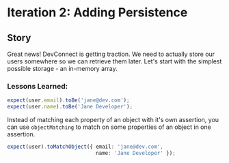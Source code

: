 # Iteration 2: Adding Persistence

## Story
Great news! DevConnect is getting traction. We need to actually store our users somewhere so we 
can retrieve them later. Let's start with the simplest possible storage - an in-memory array.

### Lessons Learned:

```typescript
expect(user.email).toBe('jane@dev.com');
expect(user.name).toBe('Jane Developer');
```
Instead of matching each property of an object with it's own assertion, you can use `objectMatching` 
to match on some properties of an object in one assertion.

```typescript
expect(user).toMatchObject({ email: 'jane@dev.com',
                             name: 'Jane Developer' });
```
